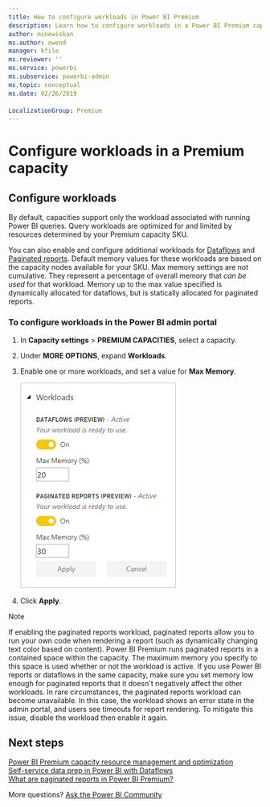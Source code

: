```yaml
---
title: How to configure workloads in Power BI Premium
description: Learn how to configure workloads in a Power BI Premium capacity.
author: minewiskan
ms.author: owend
manager: kfile
ms.reviewer: ''
ms.service: powerbi
ms.subservice: powerbi-admin
ms.topic: conceptual
ms.date: 02/26/2019

LocalizationGroup: Premium
---
```


# Configure workloads in a Premium capacity

## Configure workloads

By default, capacities support only the workload associated with running Power BI queries. Query workloads are optimized for and limited by resources determined by your Premium capacity SKU. 

You can also enable and configure additional workloads for [Dataflows](service-dataflows-overview.md) and [Paginated reports](paginated-reports-report-builder-power-bi.md). Default memory values for these workloads are based on the capacity nodes available for your SKU. Max memory settings are not cumulative. They represent a percentage of overall memory that *can be used* for that workload. Memory up to the max value specified is dynamically allocated for dataflows, but is statically allocated for paginated reports. 

### To configure workloads in the Power BI admin portal

1. In **Capacity settings** > **PREMIUM CAPACITIES**, select a capacity.

1. Under **MORE OPTIONS**, expand **Workloads**.

1. Enable one or more workloads, and set a value for **Max Memory**.   

    
    ![Enable workloads](media/service-admin-premium-workloads/admin-portal-workloads.png)

1. Click **Apply**.

> [!NOTE]
> If enabling the paginated reports workload, paginated reports allow you to run your own code when rendering a report (such as dynamically changing text color based on content). Power BI Premium runs paginated reports in a contained space within the capacity. The maximum memory you specify to this space is used whether or not the workload is active. If you use Power BI reports or dataflows in the same capacity, make sure you set memory low enough for paginated reports that it doesn't negatively affect the other workloads. In rare circumstances, the paginated reports workload can become unavailable. In this case, the workload shows an error state in the admin portal, and users see timeouts for report rendering. To mitigate this issue, disable the workload then enable it again.

## Next steps

[Power BI Premium capacity resource management and optimization](service-premium-understand-how-it-works.md)   
[Self-service data prep in Power BI with Dataflows](service-dataflows-overview.md)   
[What are paginated reports in Power BI Premium?](paginated-reports-report-builder-power-bi.md)   

More questions? [Ask the Power BI Community](http://community.powerbi.com/)